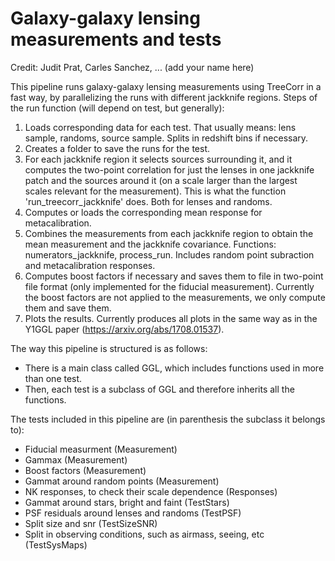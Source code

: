 # Galaxy-galaxy lensing measurements and tests
Credit: Judit Prat, Carles Sanchez, ... (add your name here)

This pipeline runs galaxy-galaxy lensing measurements using TreeCorr in a fast way, by parallelizing the runs with different jackknife regions. 
Steps of the run function (will depend on test, but generally):
1) Loads corresponding data for each test. That usually means: lens sample, randoms, source sample. Splits in redshift bins if necessary.
2) Creates a folder to save the runs for the test. 
3) For each jackknife region it selects sources surrounding it, and it computes the two-point correlation for just the lenses in one jackknife patch and the sources around it (on a scale larger than the largest scales relevant for the measurement). This is what the function 'run_treecorr_jackknife' does. Both for lenses and randoms.
4) Computes or loads the corresponding mean response for metacalibration.
5) Combines the measurements from each jackknife region to obtain the mean measurement and the jackknife covariance. Functions: numerators_jackknife, process_run. Includes random point subraction and metacalibration responses.
6) Computes boost factors if necessary and saves them to file in two-point file format (only implemented for the fiducial measurement). Currently the boost factors are not applied to the measurements, we only compute them and save them. 
7) Plots the results. Currently produces all plots in the same way as in the Y1GGL paper (https://arxiv.org/abs/1708.01537).

The way this pipeline is structured is as follows: 
- There is a main class called GGL, which includes functions used in more than one test. 
- Then, each test is a subclass of GGL and therefore inherits all the functions. 

The tests included in this pipeline are (in parenthesis the subclass it belongs to):
- Fiducial measurment (Measurement)
- Gammax (Measurement)
- Boost factors (Measurement)
- Gammat around random points (Measurement)
- NK responses, to check their scale dependence (Responses)
- Gammat around stars, bright and faint (TestStars)
- PSF residuals around lenses and randoms (TestPSF)
- Split size and snr (TestSizeSNR)
- Split in observing conditions, such as airmass, seeing, etc (TestSysMaps)
